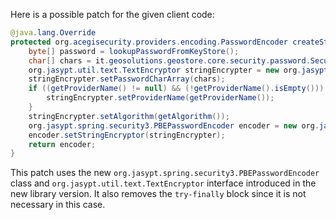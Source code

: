 Here is a possible patch for the given client code:

```java
@java.lang.Override
protected org.acegisecurity.providers.encoding.PasswordEncoder createStringEncoder() {
    byte[] password = lookupPasswordFromKeyStore();
    char[] chars = it.geosolutions.geostore.core.security.password.SecurityUtils.toChars(password);
    org.jasypt.util.text.TextEncryptor stringEncrypter = new org.jasypt.encryption.pbe.StandardPBEStringEncryptor();
    stringEncrypter.setPasswordCharArray(chars);
    if ((getProviderName() != null) && (!getProviderName().isEmpty())) {
        stringEncrypter.setProviderName(getProviderName());
    }
    stringEncrypter.setAlgorithm(getAlgorithm());
    org.jasypt.spring.security3.PBEPasswordEncoder encoder = new org.jasypt.spring.security3.PBEPasswordEncoder();
    encoder.setStringEncryptor(stringEncrypter);
    return encoder;
}
```

This patch uses the new `org.jasypt.spring.security3.PBEPasswordEncoder` class and `org.jasypt.util.text.TextEncryptor` interface introduced in the new library version. It also removes the `try-finally` block since it is not necessary in this case.